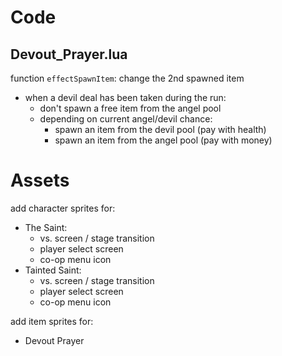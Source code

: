 # Code

## Devout_Prayer.lua
function `effectSpawnItem`: change the 2nd spawned item
- when a devil deal has been taken during the run:
	- don't spawn a free item from the angel pool
	- depending on current angel/devil chance:
		- spawn an item from the devil pool (pay with health)
		- spawn an item from the angel pool (pay with money)

# Assets
add character sprites for:
- The Saint:
	- vs. screen / stage transition
	- player select screen
	- co-op menu icon
- Tainted Saint:
	- vs. screen / stage transition
	- player select screen
	- co-op menu icon

add item sprites for:
- Devout Prayer

